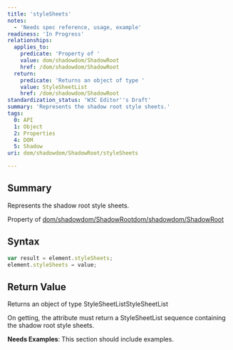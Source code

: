 ```yaml
---
title: 'styleSheets'
notes:
  - 'Needs spec reference, usage, example'
readiness: 'In Progress'
relationships:
  applies_to:
    predicate: 'Property of '
    value: dom/shadowdom/ShadowRoot
    href: /dom/shadowdom/ShadowRoot
  return:
    predicate: 'Returns an object of type '
    value: StyleSheetList
    href: /dom/shadowdom/ShadowRoot
standardization_status: 'W3C Editor''s Draft'
summary: 'Represents the shadow root style sheets.'
tags:
  0: API
  1: Object
  2: Properties
  4: DOM
  5: Shadow
uri: dom/shadowdom/ShadowRoot/styleSheets

---
```

## Summary

Represents the shadow root style sheets.

Property of [dom/shadowdom/ShadowRoot](/dom/shadowdom/ShadowRoot)[dom/shadowdom/ShadowRoot](/dom/shadowdom/ShadowRoot)

## Syntax

``` js
var result = element.styleSheets;
element.styleSheets = value;
```

## Return Value

Returns an object of type StyleSheetListStyleSheetList

On getting, the attribute must return a StyleSheetList sequence containing the shadow root style sheets.

**Needs Examples**: This section should include examples.

